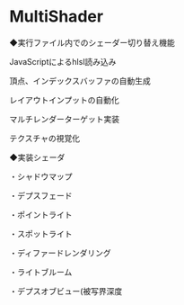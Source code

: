 # MultiShader

◆実行ファイル内でのシェーダー切り替え機能

JavaScriptによるhlsl読み込み

頂点、インデックスバッファの自動生成

レイアウトインプットの自動化

マルチレンダーターゲット実装

テクスチャの視覚化


◆実装シェーダ

・シャドウマップ

・デプスフェード

・ポイントライト

・スポットライト

・ディファードレンダリング

・ライトブルーム

・デプスオブビュー(被写界深度
